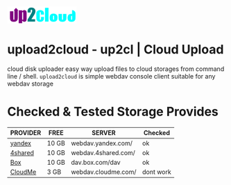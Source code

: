 <img alt=upload2cloud src="img/up2cl.png"/>

# upload2cloud - up2cl | Cloud Upload

cloud disk uploader easy way upload files to cloud storages from command line / shell.
`upload2cloud` is simple webdav console client suitable for any webdav storage

# Checked & Tested Storage Provides

PROVIDER | FREE | SERVER |Checked
--- | --- | --- | ---
[yandex](disk.yandex.com)	| 10 GB	| webdav.yandex.com/ | ok
[4shared](4shared.com)	| 10 GB	| webdav.4shared.com/ | ok
[Box](box.com) | 10 GB	| dav.box.com/dav | ok
[CloudMe](cloudme.com)	| 3 GB	| webdav.cloudme.com/ | dont work
